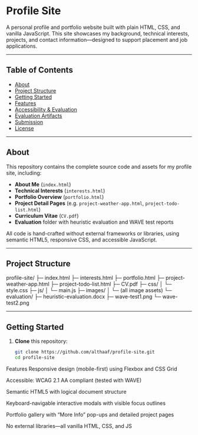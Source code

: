 # Profile Site

A personal profile and portfolio website built with plain HTML, CSS, and vanilla JavaScript. This site showcases my background, technical interests, projects, and contact information—designed to support placement and job applications.

---

## Table of Contents

- [About](#about)  
- [Project Structure](#project-structure)  
- [Getting Started](#getting-started)  
- [Features](#features)  
- [Accessibility & Evaluation](#accessibility--evaluation)  
- [Evaluation Artifacts](#evaluation-artifacts)  
- [Submission](#submission)  
- [License](#license)  

---

## About

This repository contains the complete source code and assets for my profile site, including:

- **About Me** (`index.html`)  
- **Technical Interests** (`interests.html`)  
- **Portfolio Overview** (`portfolio.html`)  
- **Project Detail Pages** (e.g. `project-weather-app.html`, `project-todo-list.html`)  
- **Curriculum Vitae** (`CV.pdf`)  
- **Evaluation** folder with heuristic evaluation and WAVE test reports  

All code is hand-crafted without external frameworks or libraries, using semantic HTML5, responsive CSS, and accessible JavaScript.

---

## Project Structure

profile-site/
├─ index.html
├─ interests.html
├─ portfolio.html
├─ project-weather-app.html
├─ project-todo-list.html
├─ CV.pdf
├─ css/
│ └─ style.css
├─ js/
│ └─ main.js
├─ images/
│ └─ (all image assets)
└─ evaluation/
├─ heuristic-evaluation.docx
├─ wave-test1.png
└─ wave-test2.png


---

## Getting Started

1. **Clone** this repository:  
   ```bash
   git clone https://github.com/althaaf/profile-site.git
   cd profile-site

Features
Responsive design (mobile-first) using Flexbox and CSS Grid

Accessible: WCAG 2.1 AA compliant (tested with WAVE)

Semantic HTML5 with logical document structure

Keyboard-navigable interactive modals with visible focus outlines

Portfolio gallery with “More Info” pop-ups and detailed project pages

No external libraries—all vanilla HTML, CSS, and JS